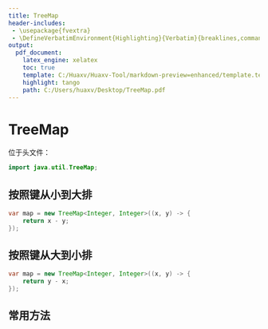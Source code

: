 ```yaml
---
title: TreeMap
header-includes:
 - \usepackage{fvextra}
 - \DefineVerbatimEnvironment{Highlighting}{Verbatim}{breaklines,commandchars=\\\{\}}
output:
  pdf_document:
    latex_engine: xelatex
    toc: true
    template: C:/Huaxv/Huaxv-Tool/markdown-preview=enhanced/template.tex
    highlight: tango
    path: C:/Users/huaxv/Desktop/TreeMap.pdf
---
```


# TreeMap

位于头文件：

```java
import java.util.TreeMap;
```

## 按照键从小到大排

```java
var map = new TreeMap<Integer, Integer>((x, y) -> {
    return x - y;
});
```

## 按照键从大到小排

```java
var map = new TreeMap<Integer, Integer>((x, y) -> {
    return y - x;
});
```

## 常用方法

